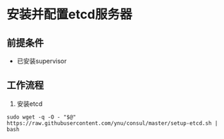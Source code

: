 # 安装并配置etcd服务器

## 前提条件
- 已安装supervisor

## 工作流程
1. 安装etcd

`sudo wget -q -O - "$@" https://raw.githubusercontent.com/ynu/consul/master/setup-etcd.sh | bash`